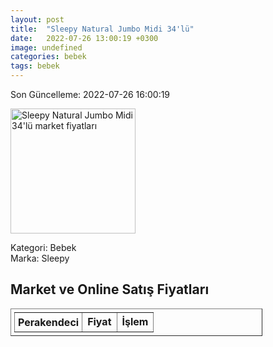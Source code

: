 ```yaml
---
layout: post
title:  "Sleepy Natural Jumbo Midi 34'lü"
date:   2022-07-26 13:00:19 +0300
image: undefined
categories: bebek
tags: bebek
---
```


Son Güncelleme: 2022-07-26 16:00:19

<img src="undefined" width="200" alt="Sleepy Natural Jumbo Midi 34'lü market fiyatları" />

Kategori: Bebek
<br />
Marka: Sleepy

<h2>Market ve Online Satış Fiyatları</h2>

<table border="1" style="padding: 5px;width:80%;">
  <tr>
    <td style="padding: 5px;"><strong>Perakendeci</strong></td>
    <td><strong>Fiyat</strong></td>
    <td><strong>İşlem</strong></td>
  </tr>
  
</table>
